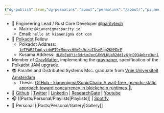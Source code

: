 ```yaml
---
{"dg-publish":true,"dg-permalink":"about","permalink":"/about/","pinned":true,"created":"2024-09-18T23:37:11.055+04:00","updated":"2025-04-05T19:07:09.437+04:00"}
---
```


- 🦀 Engineering Lead / Rust Core Developer [@paritytech](https://twitter.com/ParityTech/)
	- Matrix: `@kianenigma:parity.io`
	- Email: `hello at kianenigma dot com`
- 🔴 [Polkadot](https://www.polkadot.network) Fellow
	- Polkadot Address: [`1eTPAR2TuqLyidmPT9rMmuycHVm9s9czu78sePqg2KHMDrE`](https://polkadot.subscan.io/account/1eTPAR2TuqLyidmPT9rMmuycHVm9s9czu78sePqg2KHMDrE)
	- Kusama Address: [`HL8bEp8YicBdrUmJocCAWVLKUaR2dd1y6jnD934pbre3un1`](https://kusama.subscan.io/account/HL8bEp8YicBdrUmJocCAWVLKUaR2dd1y6jnD934pbre3un1)
- Member of [GrayMatter](https://jamcha.in/clients), implementing the [graypaper](https://graypaper.com/), specification of the [Polkadot JAM upgrade](https://wiki.polkadot.network/learn/learn-jam-chain/). 
- 📚 Parallel and Distributed Systems Msc. graduate from [Vrije Universiteit Amsterdam](https://vu.nl/en)
	- Thesis: [GitHub - kianenigma/SonicChain: A wait-free, pseudo-static approach toward concurrency in blockchain runtimes 🚀.](https://github.com/kianenigma/SonicChain?tab=readme-ov-file)
- 🐙 [Github](https://github.com/kianenigma) | [Twitter](https://twitter.com/kianenigma)  | [Linkedin](https://www.linkedin.com/in/kizi/) | [ResearchGate](https://www.researchgate.net/profile/Kian-Paimani) | [Youtube](https://www.youtube.com/@kianenigma)
- 🎧 [[Posts/Personal/Playlists\|Playlists]] | [Spotify](https://open.spotify.com/user/1248494156?si=4e6338ab8bdb4c04)
- 📸 Personal [[Posts/Personal/Gallery\|Gallery]]

